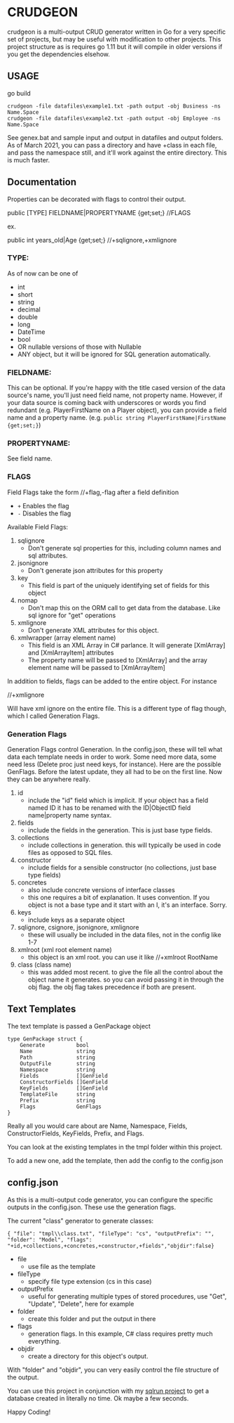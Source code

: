 # CRUDGEON

crudgeon is a multi-output CRUD generator written in Go for a very specific set of projects, but may be useful with modification to other projects. This project structure as is requires go 1.11 but it will compile in older versions if you get the dependencies elsehow.

## USAGE

go build

```
crudgeon -file datafiles\example1.txt -path output -obj Business -ns Name.Space
crudgeon -file datafiles\example2.txt -path output -obj Employee -ns Name.Space
```

See genex.bat and sample input and output in datafiles and output folders. As of March 2021, you can pass a directory and have +class in each file, and pass the namespace still, and it'll work against the entire directory. This is much faster.

## Documentation

Properties can be decorated with flags to control their output.

public [TYPE] FIELDNAME|PROPERTYNAME {get;set;} //FLAGS

ex.

public int years_old|Age {get;set;} //+sqlignore,+xmlignore

### TYPE:

As of now can be one of
* int
* short
* string
* decimal
* double
* long
* DateTime
* bool
* OR nullable versions of those with Nullable<TYPE>
* ANY object, but it will be ignored for SQL generation automatically.

### FIELDNAME:
This can be optional. If you're happy with the title cased version of the data source's name, you'll just need field name, not property name.
However, if your data source is coming back with underscores or words you find redundant (e.g. PlayerFirstName on a Player object), you can provide
a field name and a property name.  (e.g.  `public string PlayerFirstName|FirstName {get;set;}`)

### PROPERTYNAME:
See field name.

### FLAGS
Field Flags take the form //+flag,-flag after a field definition

* `+` Enables the flag
* `-` Disables the flag

Available Field Flags:

1. sqlignore
    - Don't generate sql properties for this, including column names and sql attributes.
2. jsonignore
    - Don't generate json attributes for this property
3. key
    - This field is part of the uniquely identifying set of fields for this object
4. nomap
    - Don't map this on the ORM call to get data from the database. Like sql ignore for "get" operations
5. xmlignore
    - Don't generate XML attributes for this object.
6. xmlwrapper  (array element name)
    - This field is an XML Array in C# parlance. It will generate [XmlArray] and [XmlArrayItem] attributes
    - The property name will be passed to [XmlArray] and the array element name will be passed to [XmlArrayItem]
        
In addition to fields, flags can be added to the entire object. For instance

//+xmlignore

Will have xml ignore on the entire file. This is a different type of flag though, which I called Generation Flags.

### Generation Flags

Generation Flags control Generation. In the config.json, these will tell what data each template needs in order to work. Some need more data, some need less (Delete proc just need keys, for instance). Here are the possible GenFlags. Before the latest update, they all had to be on the first line. Now they can be anywhere really.

1. id
    - include the "id" field which is implicit. If your object has a field named ID it has to be renamed with the ID|ObjectID field name|property name syntax.
2. fields
    - include the fields in the generation. This is just base type fields.
3. collections
    - include collections in generation. this will typically be used in code files as opposed to SQL files.
4. constructor
    - include fields for a sensible constructor (no collections, just base type fields)
5. concretes
    - also include concrete versions of interface classes
    - this one requires a bit of explanation. It uses convention. If you object is not a base type and it start with an I, it's an interface. Sorry.
6. keys
    - include keys as a separate object
7. sqlignore, csignore, jsonignore, xmlignore
    - these will usually be included in the data files, not in the config like 1-7
8. xmlroot (xml root element name)
    - this object is an xml root. you can use it like   //+xmlroot RootName
9. class (class name)
    - this was added most recent. to give the file all the control about the object name it generates. so you can avoid passing it in through the obj flag. the obj flag takes precedence if both are present.

## Text Templates

The text template is passed a GenPackage object

```
type GenPackage struct {
	Generate          bool
	Name              string
	Path              string
	OutputFile        string
	Namespace         string
	Fields            []GenField
	ConstructorFields []GenField
	KeyFields         []GenField
	TemplateFile      string
	Prefix            string
	Flags             GenFlags
}
```

Really all you would care about are Name, Namespace, Fields, ConstructorFields, KeyFields, Prefix, and Flags.

You can look at the existing templates in the tmpl folder within this project.

To add a new one, add the template, then add the config to the config.json

## config.json

As this is a multi-output code generator, you can configure the specific outputs in the config.json. These use the generation flags.

The current "class" generator to generate classes:

```
{ "file": "tmpl\\class.txt", "fileType": "cs", "outputPrefix": "", "folder": "Model", "flags": "+id,+collections,+concretes,+constructor,+fields","objdir":false}
```

* file
    - use file as the template
* fileType
    - specify file type extension (cs in this case)
* outputPrefix
    - useful for generating multiple types of stored procedures, use "Get", "Update", "Delete", here for example
* folder
    - create this folder and put the output in there
* flags
    - generation flags. In this example, C# class requires pretty much everything.
* objdir
    - create a directory for this object's output.

With "folder" and "objdir", you can very easily control the file structure of the output.

You can use this project in conjunction with my [sqlrun project](https://github.com/jasontconnell/sqlrun) to get a database created in literally no time. Ok maybe a few seconds.

Happy Coding!
